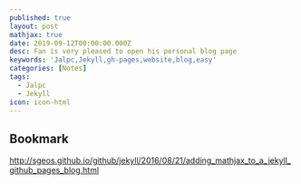 ```yaml
---
published: true
layout: post
mathjax: true
date: 2019-09-12T00:00:00.000Z
desc: Fan is very pleased to open his personal blog page
keywords: 'Jalpc,Jekyll,gh-pages,website,blog,easy'
categories: [Notes]
tags:
  - Jalpc
  - Jekyll
icon: icon-html
---
```

## Bookmark

http://sgeos.github.io/github/jekyll/2016/08/21/adding_mathjax_to_a_jekyll_github_pages_blog.html
